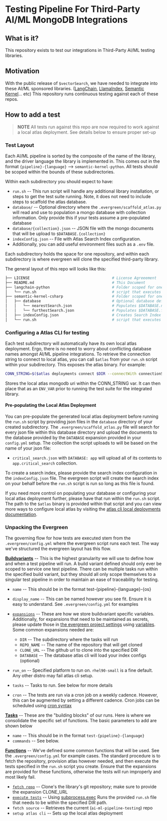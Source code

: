 # Testing Pipeline For Third-Party AI/ML MongoDB Integrations

## What is it?

This repository exists to test our integrations in Third-Party AI/ML testing libraries.

## Motivation

With the public release of `$vectorSearch`, we have needed to integrate into these AI/ML sponsored libraries. 
([LangChain](https://github.com/langchain-ai/langchainjs), [LlamaIndex](https://github.com/run-llama/llama_index), [Semantic Kernel](https://github.com/microsoft/semantic-kernel)... etc) This repository runs continuous testing against each of these repos.

## How to add a test
> **NOTE** All tests run against this repo are now required to work against a local atlas deployment. See details below to ensure proper set-up

### Test Layout

Each AI/ML pipeline is sorted by the composite of the name of the library, and the driver language the library is implemented in. This comes out in the format `{pipeline}-{language}` --> `semantic-kernel-python`. All tests should be scoped within the bounds of these subdirectories.

Within each subdirectory you should expect to have:
- `run.sh`  --  This run script will handle any additional library installation, or steps to get the test suite running. Note, it does not need to include steps to scaffold the atlas database.
- `database/` -- Optional directory where the `.evergreen/scaffold_atlas.py` will read and use to population a mongo database with collection information. Only provide this if your tests assume a pre-populated database
- `database/{collection}.json` -- JSON file with the mongo documents that will be upload to `$DATABASE.{collection}`
- `indexConfig.json` -- File with Atlas Search Index configuration.
- Additionally, you can add useful environment files such as a `.env` file.

Each subdirectory holds the space for one repository, and within each subdirectory is where evergreen will clone the specified third-party library.

The general layout of this repo will looks like this:
```bash
├── LICENSE										# License Agreeement
├── README.md									# This Document
├── langchain-python							# Folder scoped for one Integration
│   └── run.sh									# script that executes test
├── semantic-kernel-csharp						# Folder scoped for one Integration
│   ├── database								# Optional database definition
│   │   └── nearestSearch.json					# Populates $DATABASE.nearestSearch
│   │   └── furthestSearch.json					# Populates $DATABASE.furthestSearch
│   ├── indexConfig.json						# Creates Search Index on $DATABASE
│   └── run.sh									# script that executes test
```

### Configuring a Atlas CLI for testing
Each test subdirectory will automatically have its own local atlas deployment. Ergo, there is no need to worry about conflicting database names amongst AI/ML pipeline integrations. To retrieve the connection string to connect to local atlas, you can call `$atlas` from your `run.sh` script within your subdirectory. This exposes the atlas binary. For example:

```bash
CONN_STRING=$($atlas deployments connect $DIR --connectWith connectionString)
```
Stores the local atlas mongodb uri within the CONN_STRING var. It can then place that as an `ENV_VAR` prior to running the test suite for the integrated library.

#### Pre-populating the Local Atlas Deployment
You can pre-populate the generated local atlas deployment before running the `run.sh` script by providing json files in the `database` directory of your created subdirectory. The `.evergreen/scaffold_atlas.py` file will search for every json file within this database directory and upload the documents to the database provided by the `DATABASE` expansion provided in your `config.yml` setup. The collection the script uploads to will be based on the name of your json file:
- `critical_search.json` with `DATABASE: app` will upload all of its contents to `app.critical_search` collection.

To create a search index, please provide the search index configuration in the `indexConfig.json` file. The evergreen script will create the search index on your behalf before the `run.sh` script is run so long as this file is found.

If you need more control on populating your database or configuring your local atlas deployment further, please have that run within the `run.sh` script. The path to the `$atlas` binary is provided within that script and you can view more ways to configure local atlas by visiting the [atlas cli local deployments documentation](https://www.mongodb.com/docs/atlas/cli/stable/atlas-cli-local-cloud/).

### Unpacking the Evergreen

The governing flow for how tests are executed stem from the `.evergreen/config.yml` where the evergreen script runs each test. The way we've structured the evergreen layout has this flow.

**[Buildvariants](https://docs.devprod.prod.corp.mongodb.com/evergreen/Project-Configuration/Project-Configuration-Files#build-variants)** -- This is the highest granularity we will use to define how and when a test pipeline will run. A build variant defined should only ever be scoped to service one test pipeline. There can be multiple tasks run within the specified build variant, but they should all only scope themselves to a singular test pipeline in order to maintain an ease of traceability for testing.

-   `name` -- This should be in the format test-{pipeline}-{language}-{os}
-   `display_name` -- This can be named however you see fit. Ensure it is easy to understand. See `.evergreen/config.yml` for examples
-   [`expansions`](https://docs.devprod.prod.corp.mongodb.com/evergreen/Project-Configuration/Project-Configuration-Files/#expansions) -- These are how we store buildvariant specific variables. Additionally, for expansions that need to be maintained as secrets, please update those in [the evergreen project settings](https://spruce.mongodb.com/project/ai-ml-pipeline-testing/settings/variables) using [variables](https://docs.devprod.prod.corp.mongodb.com/evergreen/Project-Configuration/Project-and-Distro-Settings#variables). Some common expansions needed are:
    -   `DIR` -- The subdirectory where the tasks will run
    -   `REPO_NAME` -- The name of the repository that will get cloned
    -   `CLONE_URL` -- The github url to clone into the specified DIR
    -   `DATABASE` -- The database atlas cli will load your index configs (optional)

-   `run_on` -- Specified platform to run on. `rhel90-small` is a fine default. Any other distro may fail atlas cli setup.
-   `tasks` -- Tasks to run. See below for more details
-   `cron` -- The tests are run via a cron job on a weekly cadence. However, this can be augmented by setting a different cadence. Cron jobs can be scheduled using [cron syntax](https://crontab.guru/#0_0_*_*_0)

**[Tasks](https://docs.devprod.prod.corp.mongodb.com/evergreen/Project-Configuration/Project-Configuration-Files#tasks)** -- These are the "building blocks" of our runs. Here is where we consolidate the specific set of functions. The basic parameters to add are shown below

-   `name` -- This should be in the format `test-{pipeline}-{language}`
-   `commands` -- See below.

**[Functions](https://docs.devprod.prod.corp.mongodb.com/evergreen/Project-Configuration/Project-Configuration-Files#functions)** -- We've defined some common functions that will be used. See the `.evergreen/config.yml` for example cases. The standard procedure is to fetch the repository, provision atlas however needed, and then execute the tests specified in the `run.sh` script you create. Ensure that the expansions are provided for these functions, otherwise the tests will run improperly and most likely fail.

-   [`fetch repo`](https://github.com/mongodb-labs/ai-ml-pipeline-testing/blob/main/.evergreen/config.yml#L30) -- Clone's the library's git repository; make sure to provide the expansion CLONE_URL
-   [`execute tests`](https://github.com/mongodb-labs/ai-ml-pipeline-testing/blob/main/.evergreen/config.yml#L51) -- Using [subprocess.exec](https://docs.devprod.prod.corp.mongodb.com/evergreen/Project-Configuration/Project-Commands#subprocessexec) Runs the provided `run.sh` file that needs to be within the specified DIR path.
-   `fetch source` -- Retrieves the current (`ai-ml-pipeline-testing`) repo
-   `setup atlas cli` -- Sets up the local atlas deployment
